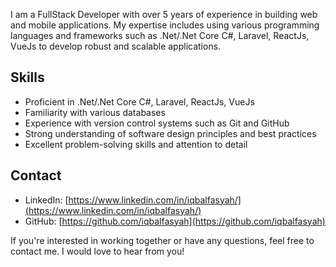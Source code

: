 I am a FullStack Developer with over 5 years of experience in building web and mobile applications. My expertise includes using various programming languages and frameworks such as .Net/.Net Core C#, Laravel, ReactJs, VueJs to develop robust and scalable applications.

## Skills

- Proficient in .Net/.Net Core C#, Laravel, ReactJs, VueJs
- Familiarity with various databases
- Experience with version control systems such as Git and GitHub
- Strong understanding of software design principles and best practices
- Excellent problem-solving skills and attention to detail

## Contact

- LinkedIn: [https://www.linkedin.com/in/iqbalfasyah/](https://www.linkedin.com/in/iqbalfasyah/)
- GitHub: [https://github.com/iqbalfasyah](https://github.com/iqbalfasyah)

If you're interested in working together or have any questions, feel free to contact me. I would love to hear from you!
